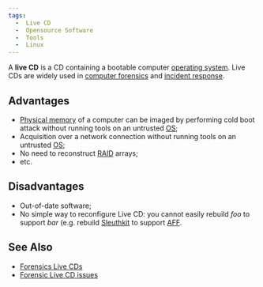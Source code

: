 ```yaml
---
tags:
  -  Live CD
  -  Opensource Software 
  -  Tools
  -  Linux
---
```

A **live CD** is a CD containing a bootable computer [operating
system](operating_system.md). Live CDs are widely used in
[computer forensics](computer_forensics.md) and [incident
response](incident_response.md).

## Advantages

- [Physical memory](physical_memory.md) of a computer can be
  imaged by performing cold boot attack without running tools on an
  untrusted [OS](os.md);
- Acquisition over a network connection without running tools on an
  untrusted [OS](os.md);
- No need to reconstruct [RAID](raid.md) arrays;
- etc.

## Disadvantages

- Out-of-date software;
- No simple way to reconfigure Live CD: you cannot easily rebuild *foo*
  to support *bar* (e.g. rebuild [Sleuthkit](sleuthkit.md) to
  support [AFF](aff.md).

## See Also

- [Forensics Live CDs](live_cd.md)
- [Forensic Live CD issues](forensic_live_cd_issues.md)